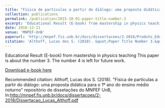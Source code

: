 ```yaml
---
title: "Física de partículas a partir do diálogo: uma proposta didática para o 1º ano do ensino médio noturno"
collection: publications
permalink: /publication/2015-10-01-paper-title-number-3
excerpt: 'Educational Result (E-book) from mastership in physics teaching'
date: 2018-12-11
venue: 'MNPEF-UnB'
paperurl: 'http://mnpef.fis.unb.br/docs/dissertacoes/2-2018/Produto_Educ_Lucas_Althoff.pdf'
citation: 'Althoff, Lucas dos S. (2018). &quot;Paper Title Number 3.&quot; <i>Journal 1</i>. 1(3).'
---
```

Educational Result (E-book) from mastership in physics teaching
This paper is about the number 3. The number 4 is left for future work.

[Download e-book here](http://mnpef.fis.unb.br/docs/dissertacoes/2-2018/Produto_Educ_Lucas_Althoff.pdf)

Recommended citation: Althoff, Lucas dos S. (2018). "Física de partículas a partir do diálogo: uma proposta didática para o 1º ano do ensino médio noturno" repositório de dissetações do MNPEF UnB, In:http://mnpef.fis.unb.br/docs/dissertacoes/2-2018/Dissertacao_Lucas_Althoff.pdf
